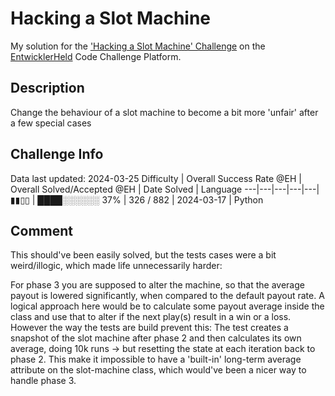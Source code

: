 # Hacking a Slot Machine

My solution for the ['Hacking a Slot Machine' Challenge](https://platform.entwicklerheld.de/challenge/hacking-a-slot-machine?technology=Python) on the [EntwicklerHeld](https://platform.entwicklerheld.de/) Code Challenge Platform.

## Description
Change the behaviour of a slot machine to become a bit more 'unfair' after a few special cases

## Challenge Info
Data last updated: 2024-03-25
Difficulty | Overall Success Rate @EH | Overall Solved/Accepted @EH | Date Solved | Language
---|---|---|---|---|
▮▮▯▯ | ████░░░░░░ 37% | 326 / 882 | 2024-03-17 | Python

## Comment
This should've been easily solved, but the tests cases were a bit weird/illogic, which made life unnecessarily harder:

For phase 3 you are supposed to alter the machine, so that the average payout is lowered significantly, when compared to the default payout rate. A logical approach here would be to calculate some payout average inside the class and use that to alter if the next play(s) result in a win or a loss. However the way the tests are build prevent this: The test creates a snapshot of the slot machine after phase 2 and then calculates its own average, doing 10k runs -> but resetting the state at each iteration back to phase 2. This make it impossible to have a 'built-in' long-term average attribute on the slot-machine class, which would've been a nicer way to handle phase 3.